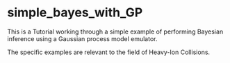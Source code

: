 # simple_bayes_with_GP

This is a Tutorial working through a simple example of performing Bayesian inference using a Gaussian process model emulator. 

The specific examples are relevant to the field of Heavy-Ion Collisions. 